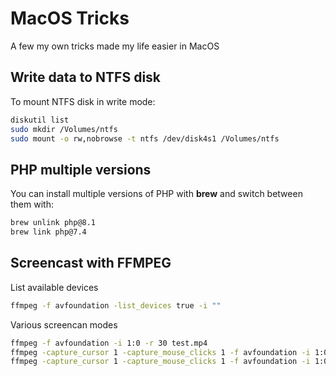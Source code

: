 # MacOS Tricks
A few my own tricks made my life easier in MacOS

## Write data to NTFS disk

To mount NTFS disk in write mode:

```sh
diskutil list
sudo mkdir /Volumes/ntfs
sudo mount -o rw,nobrowse -t ntfs /dev/disk4s1 /Volumes/ntfs
```
## PHP multiple versions

You can install multiple versions of PHP with **brew** and switch between them with:

```sh
brew unlink php@8.1
brew link php@7.4
````

## Screencast with FFMPEG

List available devices

```sh
ffmpeg -f avfoundation -list_devices true -i ""
```

Various screencan modes

```sh
ffmpeg -f avfoundation -i 1:0 -r 30 test.mp4
ffmpeg -capture_cursor 1 -capture_mouse_clicks 1 -f avfoundation -i 1:0 -r 30 test.mp4
ffmpeg -capture_cursor 1 -capture_mouse_clicks 1 -f avfoundation -i 1:0 -r 30 -s 1280x720 test.mp4

```
